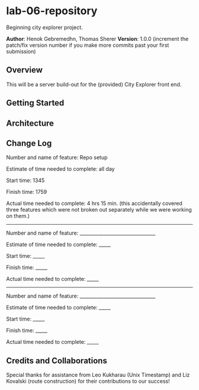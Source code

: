 # lab-06-repository
Beginning city explorer project.

**Author**: Henok Gebremedhn, Thomas Sherer
**Version**: 1.0.0 (increment the patch/fix version number if you make more commits past your first submission)


## Overview
<!-- Provide a high level overview of what this application is and why you are building it, beyond the fact that it's an assignment for this class. (i.e. What's your problem domain?) -->
This will be a server build-out for the (provided) City Explorer front end.

## Getting Started
<!-- What are the steps that a user must take in order to build this app on their own machine and get it running? -->

## Architecture
<!-- Provide a detailed description of the application design. What technologies (languages, libraries, etc) you're using, and any other relevant design information. -->

## Change Log
<!-- Use this area to document the iterative changes made to your application as each feature is successfully implemented. Use time stamps. Here's an examples:

01-01-2001 4:59pm - Application now has a fully-functional express server, with a GET route for the location resource. -->

Number and name of feature: Repo setup

Estimate of time needed to complete: all day

Start time: 1345

Finish time: 1759

Actual time needed to complete: 4 hrs 15 min.  (this accidentally covered three features which were not broken out separately while we were working on them.)

*****************************************************************************

Number and name of feature: ________________________________

Estimate of time needed to complete: _____

Start time: _____

Finish time: _____

Actual time needed to complete: _____

*****************************************************************************

Number and name of feature: ________________________________

Estimate of time needed to complete: _____

Start time: _____

Finish time: _____

Actual time needed to complete: _____

## Credits and Collaborations
<!-- Give credit (and a link) to other people or resources that helped you build this application. -->

Special thanks for assistance from Leo Kukharau (Unix Timestamp) and Liz Kovalski (route construction) for their contributions to our success!